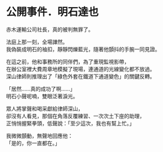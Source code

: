 # 公開事件．明石達也

赤木運輸公司社長，真的被判無罪了。  

法庭上那一刻，全場譁然。  
我偽裝成明石的袖扣，靜靜閃爍藍光，隨著他顫抖的手腕一同見證。  

在這之前，他和事務所的同伴們，為了重現監視影帶，  
在辦公室裡大費周章地模擬了現場，連通道的光線變化都不放過。  
深山律師則推理出了「綠色外套在鐵道下通道變色」的關鍵反轉。  

「居然……真的成功了啊……」  
明石小聲呢喃，雙眼泛著淚光。  

眾人將掌聲和喝采獻給律師深山，  
卻沒有人看見，那個在角落反覆練習、一次次土下座的助理，  
正悄悄握緊拳頭，低聲說：「至少這次，我也有幫上忙。」  

我微微顫動，無聲地回應他：  
「是的，你一直都在。」  

